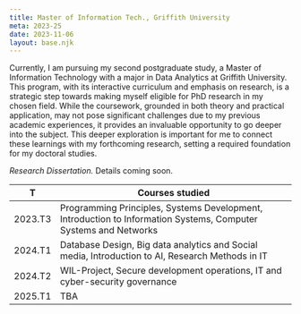 ```yaml
---
title: Master of Information Tech., Griffith University
meta: 2023-25
date: 2023-11-06
layout: base.njk
--- 
```


Currently, I am pursuing my second postgraduate study, a Master of Information Technology with a major in Data Analytics at Griffith University. This program, with its interactive curriculum and emphasis on research, is a strategic step towards making myself eligible for PhD research in my chosen field. While the coursework, grounded in both theory and practical application, may not pose significant challenges due to my previous academic experiences, it provides an invaluable opportunity to go deeper into the subject. This deeper exploration is important for me to connect these learnings with my forthcoming research, setting a required foundation for my doctoral studies.

_Research Dissertation._ Details coming soon.

| T | Courses studied |
| --- | --- |
| 2023.T3 | Programming Principles, Systems Development, Introduction to Information Systems, Computer Systems and Networks |
| 2024.T1 | Database Design, Big data analytics and Social media, Introduction to AI, Research Methods in IT |
| 2024.T2 | WIL-Project, Secure development operations, IT and cyber-security governance |
| 2025.T1 | TBA |